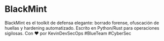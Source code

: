 # BlackMint
BlackMint es el toolkit de defensa elegante: borrado forense, ofuscación de huellas y hardening automatizado. Escrito en Python/Rust para operaciones sigilosas. Con ❤️ por KevinDevSecOps #BlueTeam #CyberSec 

